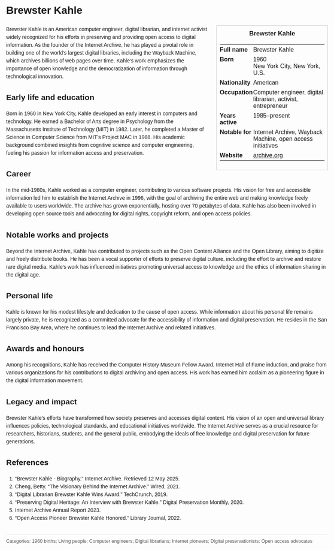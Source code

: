 <!DOCTYPE html>
<html>
<head>
  <title>Brewster Kahle – Profile</title>
  <style>
    body { font-family: Arial, sans-serif; margin: 2rem auto; max-width: 960px; line-height: 1.5; }
    aside.infobox { float: right; width: 280px; margin: 0 0 1rem 1.5rem; border: 1px solid #ccc; padding: 0.5rem; font-size: 0.9rem; }
    aside.infobox h3 { text-align: center; margin-top: 0; }
    aside.infobox table { width: 100%; border-collapse: collapse; }
    aside.infobox td { padding: 0.25rem 0; vertical-align: top; }
    h1 { margin-top: 0; }
    footer.categories { font-size: 0.8rem; color: #555; border-top: 1px solid #ddd; padding-top: 0.5rem; margin-top: 2rem; }
  </style>
</head>
<body>
  <h1>Brewster Kahle</h1>
  <aside class="infobox">
    <h3>Brewster Kahle</h3>
    <table>
      <tr><td><strong>Full name</strong></td><td>Brewster Kahle</td></tr>
      <tr><td><strong>Born</strong></td><td>1960<br>New York City, New York, U.S.</td></tr>
      <tr><td><strong>Nationality</strong></td><td>American</td></tr>
      <tr><td><strong>Occupation</strong></td><td>Computer engineer, digital librarian, activist, entrepreneur</td></tr>
      <tr><td><strong>Years active</strong></td><td>1985–present</td></tr>
      <tr><td><strong>Notable for</strong></td><td>Internet Archive, Wayback Machine, open access initiatives</td></tr>
      <tr><td><strong>Website</strong></td><td><a href="https://archive.org">archive.org</a></td></tr>
    </table>
  </aside>
  <p>Brewster Kahle is an American computer engineer, digital librarian, and internet activist widely recognized for his efforts in preserving and providing open access to digital information. As the founder of the Internet Archive, he has played a pivotal role in building one of the world's largest digital libraries, including the Wayback Machine, which archives billions of web pages over time. Kahle's work emphasizes the importance of open knowledge and the democratization of information through technological innovation.</p>
  
  <h2>Early life and education</h2>
  <p>Born in 1960 in New York City, Kahle developed an early interest in computers and technology. He earned a Bachelor of Arts degree in Psychology from the Massachusetts Institute of Technology (MIT) in 1982. Later, he completed a Master of Science in Computer Science from MIT's Project MAC in 1988. His academic background combined insights from cognitive science and computer engineering, fueling his passion for information access and preservation.</p>
  
  <h2>Career</h2>
  <p>In the mid-1980s, Kahle worked as a computer engineer, contributing to various software projects. His vision for free and accessible information led him to establish the Internet Archive in 1996, with the goal of archiving the entire web and making knowledge freely available to users worldwide. The archive has grown exponentially, hosting over 70 petabytes of data. Kahle has also been involved in developing open source tools and advocating for digital rights, copyright reform, and open access policies.</p>
  
  <h2>Notable works and projects</h2>
  <p>Beyond the Internet Archive, Kahle has contributed to projects such as the Open Content Alliance and the Open Library, aiming to digitize and freely distribute books. He has been a vocal supporter of efforts to preserve digital culture, including the effort to archive and restore rare digital media. Kahle's work has influenced initiatives promoting universal access to knowledge and the ethics of information sharing in the digital age.</p>
  
  <h2>Personal life</h2>
  <p>Kahle is known for his modest lifestyle and dedication to the cause of open access. While information about his personal life remains largely private, he is recognized as a committed advocate for the accessibility of information and digital preservation. He resides in the San Francisco Bay Area, where he continues to lead the Internet Archive and related initiatives.</p>
  
  <h2>Awards and honours</h2>
  <p>Among his recognitions, Kahle has received the Computer History Museum Fellow Award, Internet Hall of Fame induction, and praise from various organizations for his contributions to digital archiving and open access. His work has earned him acclaim as a pioneering figure in the digital information movement.</p>
  
  <h2>Legacy and impact</h2>
  <p>Brewster Kahle’s efforts have transformed how society preserves and accesses digital content. His vision of an open and universal library influences policies, technological standards, and educational initiatives worldwide. The Internet Archive serves as a crucial resource for researchers, historians, students, and the general public, embodying the ideals of free knowledge and digital preservation for future generations.</p>
  
  <h2>References</h2>
  <ol>
    <li>“Brewster Kahle - Biography.” Internet Archive. Retrieved 12 May 2025.</li>
    <li>Cheng, Betty. “The Visionary Behind the Internet Archive.” Wired, 2021.</li>
    <li>“Digital Librarian Brewster Kahle Wins Award.” TechCrunch, 2019.</li>
    <li>“Preserving Digital Heritage: An Interview with Brewster Kahle.” Digital Preservation Monthly, 2020.</li>
    <li>Internet Archive Annual Report 2023.</li>
    <li>“Open Access Pioneer Brewster Kahle Honored.” Library Journal, 2022.</li>
  </ol>
  
  <footer class="categories">Categories: 1960 births; Living people; Computer engineers; Digital librarians; Internet pioneers; Digital preservationists; Open access advocates</footer>
</body>
</html>